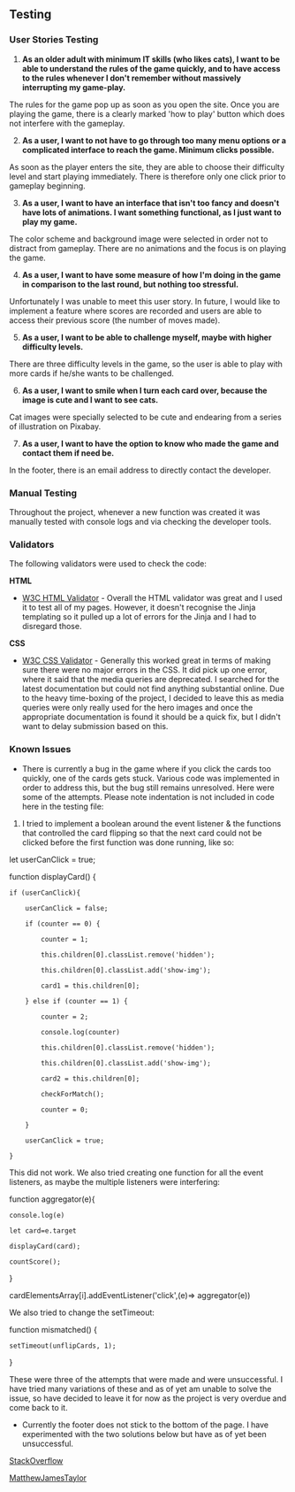 
## Testing

### User Stories Testing

1) **As an older adult with minimum IT skills (who likes cats), I want to be able to understand the rules of the game quickly, and to have access to the rules whenever I don't remember without massively interrupting my game-play.**

The rules for the game pop up as soon as you open the site. Once you are playing the game, there is a clearly marked 'how to play' button which does not interfere with the gameplay.

2) **As a user, I want to not have to go through too many menu options or a complicated interface to reach the game. Minimum clicks possible.**

As soon as the player enters the site, they are able to choose their difficulty level and start playing immediately. There is therefore only one click prior to gameplay beginning.

3) **As a user, I want to have an interface that isn't too fancy and doesn't have lots of animations. I want something functional, as I just want to play my game.**

The color scheme and background image were selected in order not to distract from gameplay. There are no animations and the focus is on playing the game. 


4) **As a user, I want to have some measure of how I'm doing in the game in comparison to the last round, but nothing too stressful.**

Unfortunately I was unable to meet this user story. In future, I would like to implement a feature where scores are recorded and users are able to access their previous score (the number of moves made).

5) **As a user, I want to be able to challenge myself, maybe with higher difficulty levels.**

There are three difficulty levels in the game, so the user is able to play with more cards if he/she wants to be challenged.



6) **As a user, I want to smile when I turn each card over, because the image is cute and I want to see cats.**

Cat images were specially selected to be cute and endearing from a series of illustration on Pixabay.

7) **As a user, I want to have the option to know who made the game and contact them if need be.**

In the footer, there is an email address to directly contact the developer. 


### Manual Testing

Throughout the project, whenever a new function was created it was manually tested with console logs and via checking the developer tools.



### Validators

The following validators were used to check the code:

**HTML**
- [W3C HTML Validator](https://validator.w3.org) - Overall the HTML validator was great and I used it to test all of my pages. However, it doesn't recognise the Jinja templating so it pulled up a lot of errors for the Jinja and I had to disregard those.

**CSS**
- [W3C CSS Validator](https://jigsaw.w3.org/css-validator/) - Generally this worked great in terms of making sure there were no major errors in the CSS. It did pick up one error, where it said that the media queries are deprecated. I searched for the latest documentation but could not find anything substantial online. Due to the heavy time-boxing of the project, I decided to leave this as media queries were only really used for the hero images and once the appropriate documentation is found it should be a quick fix, but I didn't want to delay submission based on this.


### Known Issues

- There is currently a bug in the game where if you click the cards too quickly, one of the cards gets stuck. Various code was implemented in order to address this, but the bug still remains unresolved. Here were some of the attempts. Please note indentation is not included in code here in the testing file:

1) I tried to implement a boolean around the event listener & the functions that controlled the card flipping so that the next card could not be clicked before the first function was done running, like so:

let userCanClick = true;

function displayCard() {
    
    if (userCanClick){
       
        userCanClick = false;
       
        if (counter == 0) {
        
            counter = 1;

            this.children[0].classList.remove('hidden');

            this.children[0].classList.add('show-img');

            card1 = this.children[0];
        
        } else if (counter == 1) {
            
            counter = 2;
            
            console.log(counter)
            
            this.children[0].classList.remove('hidden');
            
            this.children[0].classList.add('show-img');
            
            card2 = this.children[0];
           
            checkForMatch();
            
            counter = 0;
        
        }
        
        userCanClick = true;
   
    }

This did not work. We also tried creating one function for all the event listeners, as maybe the multiple listeners were interfering:

function aggregator(e){
    
    console.log(e)
    
    let card=e.target
    
    displayCard(card);
    
    countScore();

}

cardElementsArray[i].addEventListener('click',(e)=> aggregator(e))

We also tried to change the setTimeout:

function mismatched() {
    
    setTimeout(unflipCards, 1);

}

These were three of the attempts that were made and were unsuccessful. I have tried many variations of these and as of yet am unable to solve the issue, so have decided to leave it for now as the project is very overdue and come back to it.


- Currently the footer does not stick to the bottom of the page. I have experimented with the two solutions below but have as of yet been unsuccessful. 

[StackOverflow](https://stackoverflow.com/questions/16679146/force-footer-on-bottom-on-pages-with-little-content/50659635#50659635)

[MatthewJamesTaylor](https://matthewjamestaylor.com/bottom-footer)


